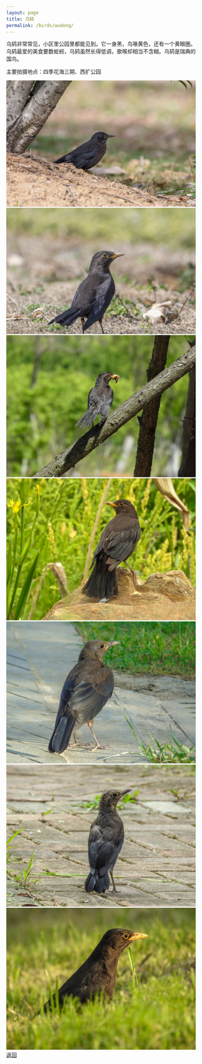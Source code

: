 ```yaml
---
layout: page
title: 乌鸫
permalink: /birds/wudong/
---
```

乌鸫非常常见，小区里公园里都能见到。它一身黑，鸟喙黄色，还有一个黄眼圈。乌鸫最爱的美食要数蚯蚓，乌鸫虽然长得低调，歌喉却相当不含糊。乌鸫是瑞典的国鸟。

主要拍摄地点：四季花海三期、西扩公园

![](../picture/乌鸫/DSC_0421.jpg)
![](../picture/乌鸫/DSC_3734.jpg)
![](../picture/乌鸫/DSCN1468.jpg)
![](../picture/乌鸫/DSCN1537.jpg)
![](../picture/乌鸫/DSC04371.jpg)
![](../picture/乌鸫/DSCN3761.jpg)
![](../picture/乌鸫/DSCN1450.jpg)
[返回](../../)
